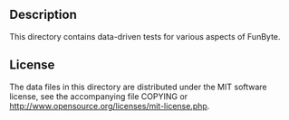 Description
------------

This directory contains data-driven tests for various aspects of FunByte.

License
--------

The data files in this directory are distributed under the MIT software
license, see the accompanying file COPYING or
http://www.opensource.org/licenses/mit-license.php.

